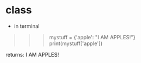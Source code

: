 

# class
- in terminal
>>> mystuff = {'apple': "I AM APPLES!"}
>>> print(mystuff['apple'])

returns: I AM APPLES!
